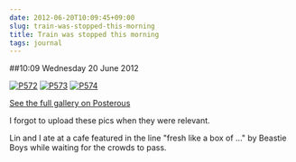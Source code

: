 ```yaml
---
date: 2012-06-20T10:09:45+09:00
slug: train-was-stopped-this-morning
title: Train was stopped this morning
tags: journal
---
```


##10:09 Wednesday 20 June 2012

[![P572](http://getfile5.posterous.com/getfile/files.posterous.com/thunderrabbit/sAuatlguuzlyeweughdblBshBpJIltfkcxCaAcFHnraeFcfiqkaHchbbEqgr/p572.jpg.scaled500.jpg)](http://getfile8.posterous.com/getfile/files.posterous.com/thunderrabbit/sAuatlguuzlyeweughdblBshBpJIltfkcxCaAcFHnraeFcfiqkaHchbbEqgr/p572.jpg.scaled1000.jpg) [![P573](http://getfile2.posterous.com/getfile/files.posterous.com/thunderrabbit/JdelyHEgbClaJGBjexdGGJuAwDocrdhpjoiabbADwGpqkCetDmfukJtJeiHc/p573.jpg.scaled500.jpg)](http://getfile5.posterous.com/getfile/files.posterous.com/thunderrabbit/JdelyHEgbClaJGBjexdGGJuAwDocrdhpjoiabbADwGpqkCetDmfukJtJeiHc/p573.jpg.scaled1000.jpg) [![P574](http://getfile9.posterous.com/getfile/files.posterous.com/thunderrabbit/AzxekeoHwEswHiqiGiyBFrtBGskDtfhcjHbjEnayrlwoFwFzCJDHEBemvazb/p574.jpg.scaled500.jpg)](http://getfile4.posterous.com/getfile/files.posterous.com/thunderrabbit/AzxekeoHwEswHiqiGiyBFrtBGskDtfhcjHbjEnayrlwoFwFzCJDHEBemvazb/p574.jpg.scaled1000.jpg)

[See the full gallery on Posterous](http://stream.robnugen.com/train-was-stopped-this-morning)

I forgot to upload these pics when they were relevant. 

Lin and I ate at a cafe featured in the line "fresh like a box of ..." by Beastie Boys while waiting for the crowds to pass.
